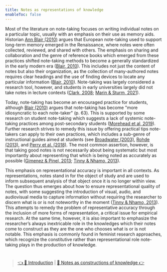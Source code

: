 ```yaml
---
title: Notes as representations of knowledge
enableToc: false
---
```


Most of the literature on note-taking focuses on writing individual notes on a particular topic, usually with an emphasis on their use as memory aids. Historian [Ann Blair (2010)](References/Blair,%202010.md) argues that European note-taking used to support long-term memory emerged in the Renaissance, where notes were often collected, reviewed, and shared with others. The emphasis on sharing and collaboration and the genre of reference books which emerged from these practices shifted note-taking methods to become a generally standardized in the early modern era ([Blair, 2010](References/Blair,%202010.md)). This includes not just the content of notes but also their organization, as the collection of many-authored notes requires clear headings and the use of finding devices to locate any particular information ([Blair, 2010](References/Blair,%202010.md)). Note-taking was largely considered a research tool, however, and students in early universities largely did not take notes in lecture contexts ([Clark, 2008](References/Clark,%202008.md); [Marin & Sturm, 2021](References/Marin%20&%20Sturm,%202021.md)). 

Today, note-taking has become an encouraged practice for students, although [Blair (2010)](References/Blair,%202010.md) argues that note-taking has become "more idiosyncratic to each note-taker" (p. 63). This is supported by some research on student note-taking which suggests a lack of systemic note-taking practices among post-secondary students ([Morehead et al, 2019](References/Morehead%20et%20al,%202019.md)). Further research strives to remedy this issue by offering practical tips note-takers can apply to their own practices, which includes a sub-genre of instructional guides aimed at students (see [Broadwater (2003)](References/Broadwater,%202003.md), [Rohde (2013)](References/Rohde,%202013.md), and [Perry et al. (2018)](References/Perry%20et%20al,%202018.md). The most common assertion, however, is that taking good notes is not necessarily about being systematic but most importantly about representing that which is being noted as accurately as possible ([Gimenez & Pinel, 2013](References/Gimenez%20&%20Pinel,%202013.md); [Tinny & Nhamo, 2013](References/Tinny%20&%20Nhamo,%202013.md)).

This emphasis on representational accuracy is important in all contexts. As representations, notes stand in for the object of study and are used to inform subsequent analysis of that object once it is no longer within view. The question thus emerges about how to ensure representational quality of notes, with some suggesting the introduction of visual, audio, and audiovisual media to capture information without requiring the researcher to discern what is or is not noteworthy in the moment ([Tinny & Nhamo, 2013](References/Tinny%20&%20Nhamo,%202013.md)). This attempts to remedy the problem of representative accuracy through the inclusion of more forms of representation, a critical issue for empirical research. At the same time, however, it is also important to emphasize the researcher’s always inextricable role in the knowledges which their notes come to construct as they are the one who chooses what is or is not notable. This emphasis is commonly found in feminist research approaches, which recognize the constitutive rather than representational role note-taking plays in the production of knowledge.

# 

 > 
 > [👈 📖 Introduction](Introduction.md) | [📖 Notes as constructions of knowledge 👉](Notes%20as%20constructions%20of%20knowledge.md)
